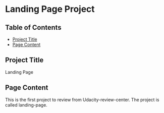 # Landing Page Project

## Table of Contents

* [Project Title](#projectTitle)
* [Page Content](#pageContent)

## Project Title
Landing Page

## Page Content
This is the first project to review from Udacity-review-center.
The project is called landing-page.


